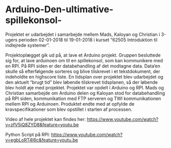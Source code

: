 # Arduino-Den-ultimative-spillekonsol-
Projektet er udarbejdet i samarbejde mellem Mads, Kaloyan og Christian i 3-ugers perioden 02-01-2018 til 19-01-2018 i kurset “62505 Introduktion til indlejrede systemer”.

Projektoplægget gik ud på, at lave et Arduino projekt. Gruppen besluttede sig for, at lave arduinoen om til en spillekonsol, som kan kommunikere med en RPI. På RPI siden er der databehandling af det modtagne data. Data’en skulle så efterfølgende sorteres og blive tilskrevet i et tekstdokument, der indeholdte en highscore liste.
En tidsplan over projektet blev udarbejdet og den aktuelt “brugt tid” blev løbende tilskrevet tidsplanen, så der løbende blev holdt øje med projektet. Projektet var opdelt i Arduino og RPI. Mads og Christian samarbejde om Arduino delen og Kaloyan stod for databehandling på RPI siden, kommunikation med FTP serveren og TWI kommunikationen mellem RPI og Arduinoen.
Produktet endte med at opfylde de kravspecifikationer som blev opstillet i starten af processen.


Video af hele projektet kan findes her:
https://www.youtube.com/watch?v=zfV5iQ8ZYD8&feature=youtu.be

Python Script på RPI:
https://www.youtube.com/watch?v=egbLoRT4I6c&feature=youtu.be
